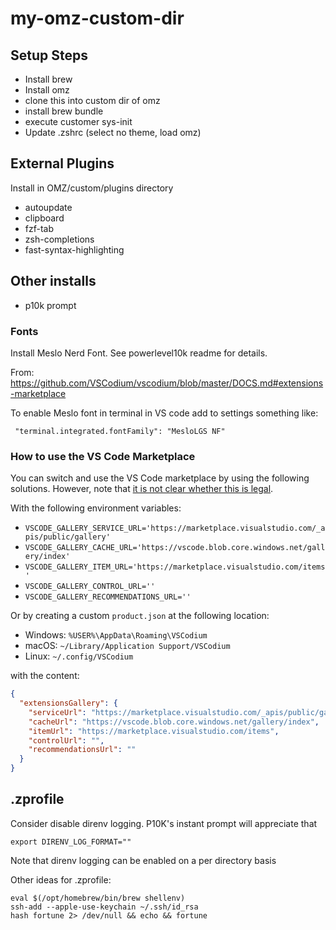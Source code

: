# my-omz-custom-dir

## Setup Steps

* Install brew
* Install omz
* clone this into custom dir of omz
* install brew bundle
* execute customer sys-init
* Update .zshrc (select no theme, load omz)

## External Plugins

Install in OMZ/custom/plugins directory

* autoupdate
* clipboard
* fzf-tab
* zsh-completions
* fast-syntax-highlighting

## Other installs

* p10k prompt

### Fonts

Install Meslo Nerd Font. See powerlevel10k readme for details.

From: https://github.com/VSCodium/vscodium/blob/master/DOCS.md#extensions-marketplace

To enable Meslo font in terminal in VS code add to settings something like:
```
 "terminal.integrated.fontFamily": "MesloLGS NF"
```
### <a id="howto-vscode-marketplace"></a>How to use the VS Code Marketplace

You can switch and use the VS Code marketplace by using the following solutions. However, note that [it is not clear whether this is legal](https://github.com/microsoft/vscode/issues/31168).

With the following environment variables:
- `VSCODE_GALLERY_SERVICE_URL='https://marketplace.visualstudio.com/_apis/public/gallery'`
- `VSCODE_GALLERY_CACHE_URL='https://vscode.blob.core.windows.net/gallery/index'`
- `VSCODE_GALLERY_ITEM_URL='https://marketplace.visualstudio.com/items'`
- `VSCODE_GALLERY_CONTROL_URL=''`
- `VSCODE_GALLERY_RECOMMENDATIONS_URL=''`

Or by creating a custom `product.json` at the following location:
- Windows: `%USER%\AppData\Roaming\VSCodium`
- macOS: `~/Library/Application Support/VSCodium`
- Linux: `~/.config/VSCodium`

with the content:

```json
{
  "extensionsGallery": {
    "serviceUrl": "https://marketplace.visualstudio.com/_apis/public/gallery",
    "cacheUrl": "https://vscode.blob.core.windows.net/gallery/index",
    "itemUrl": "https://marketplace.visualstudio.com/items",
    "controlUrl": "",
    "recommendationsUrl": ""
  }
}
```

## .zprofile

Consider disable direnv logging. P10K's instant prompt will appreciate that

```
export DIRENV_LOG_FORMAT=""
```
Note that direnv logging can be enabled on a per directory basis


Other ideas for .zprofile:
```
eval $(/opt/homebrew/bin/brew shellenv)
ssh-add --apple-use-keychain ~/.ssh/id_rsa
hash fortune 2> /dev/null && echo && fortune
```
